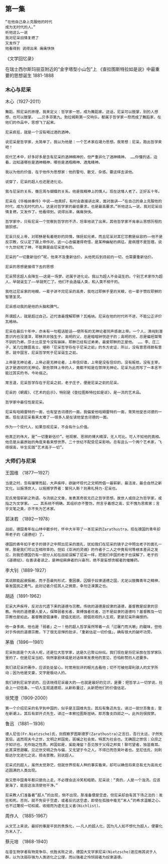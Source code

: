 ## 第一集

	“在他自己身上克服他的时代
	成为无时代的人。”
	听他这么一说
	我对尼采旧情复燃了
	又发作了
	他看得到 说得出来 痛痛快快

《文学回忆录》

在瑞士西尔斯玛丽亚附近的“金字塔型小山包”上
《查拉图斯特拉如是说》中最重要的思想诞生
1881-1888

### 木心与尼采

木心（1927-2011）

	舞蹈，照尼采的原理，我来定义：哲学家一怒，成为舞蹈家。这话，尼采可以鼓掌，别的人想想，也可以鼓掌。 ……贝多芬第九、勃拉姆斯第一交响乐，都属于哲学家一怒而成了舞蹈家，在他们的作品中，思想飞了起来。

	尼采疯狂，就是一个没有喝过酒的酒神。

	说尼采是哲学家，太简单了。我以为他是：一个艺术家在竭力思想。我常想：尼采，跑出哲学来吧！

	现代艺术中，好多好多是含有尼采的酒神精神的，但严重异化了酒神精神。 ……你懂的话，边看，边知道哪些是酒神精神，哪些是酒瓶精神、酒鬼精神。

	我以为他的价值，在于他作为思想家：他的警句、散文、杂感。要这样去读他。

	说穿了，尼采的超人也还是进化论。

	我与尼采的关系，像庄周与蝴蝶的关系。他是我精神上的情人。现在这情人老了。正好五十年。

	尼采在《华格纳事件》中说——他真好，有时会直接讲出来，面对面讲——“在自己的身上克服他的时代，成为无时代的人。这是对哲学家的最低要求，也是最高要求。”听他这么一说，我对尼采旧情复燃，又发作了。他看得到，说得出来，痛痛快快。

	哲学家中，只有尼采一个觉察到哲学的不济，坦率地说了出来，其他哲学家不肯承认思想历程的狼狈感。

	尼采只反上帝，对耶稣是有着绝妙的同情，悌抚如兄弟，而且尼采对其它宗教是纵容的——他不是反宗教，仅认定了跟上帝作对，这一心态偏激得奇怪，是某种幽秘的病征。是病理不是哲理。说十九世纪死了神，不能算是由尼采宣布的。

	尼采的“一切重新估价”呢，他来不及重新估价。从他死后到目前的一切，也需要重新估价。

	尼采的思想是接得下去的思想

	尼采预言超人会降生——这是一场梦。还属于进化论。我以为超人不会诞生的。个别艺术家作为超人，早就诞生了——早就死亡了。他们不会造福人类，和人类不相干的。

	我吃过尼采家的地粮，一辈子讲不完尼采的高贵，我吃过耶稣手里的天粮，也一辈子赞叹耶稣的智慧圣灵。

	尼采感动我的是他的头脑和脾气。

	所谓超人，就是超过自己。近代谁最理解耶稣？瓦格纳。尼采在他的时代听不进，不能公正评价瓦格纳。

	尼采在最后十年中，亦未有一句粗话脏话——使所有的无神论者同声感谢上帝。一个人，清纯到潜意识内也没渣滓，耶稣并非独生子。高明的父，总是暗暗钟悦逆子的；高明的兄，总是偏袒桀骜不驯的乃弟。莎士比亚至今没有妹妹，耶稣已经有过弟弟，最爱耶稣的正是他。 …… 李、庄二子，某几位魏晋高士，堪称「尼采哲学存在于尼采之前」的东方史证，所以，没有意思得颇有意思，就中国言，尼采哲学死于尼采诞生之前。

	上帝是无神论者，上帝必是无神论者，上帝信仰谁，上帝是没有信仰的。没有皈依，没有主宰，这才是透彻的无神论。那些崇拜上帝的人，竟都不知是在崇拜无神论。尼采为此而写了一本言不能过其实的书，今补缀之。

	常言道，尼采哲学存在于尼采之前，老子庄子，便是尼采之前的尼采。

	尼采的《朝霞》、《艺术的启示》，特别是《查拉图斯特拉如是说》，是一流的艺术品。

	哲学家中最任性是尼采。

	尼采有哈姆雷特的一面，也有堂吉诃德的一面，我偏爱他哈姆雷特的一面，常笑他堂吉诃德的一面。现在读尼采看来太难了——很多人是在读他堂吉诃德的一面。

	作为一个现代人，如果忽视尼采，不会有什么价值。

	他真正的伟大，是“一切重新估价”。他观察、思辨的博大精深，无人可比。可人不知他的真相。他总是从最原始的角度来看来想世界。二十世纪不配受尼采影响。总有这么一个两个艺术家，飞得很高，毕生实践“艺术高于一切”。

### 大师们与尼采

王国维 （1877—1927）

	当是之时，忽有攘臂而起，大声疾呼，欲破坏现代之文明而倡一最崭新，最活泼，最合自然之新文化，以振荡世人，以摇撼学界者：繄何人斯？则弗礼特力·尼采也。

	尼氏常借崭新之熟语，与流丽之文章，发表其奇拔无匹之哲学思想。故世人或目之为哲学家，或指之为文学家。 …… 其系统不明确，其组织亦不整饬，然言乎着想之高，实不愧为思索家；言乎文笔之美，亦不失为艺术家。


郭沫若 （1892一1978）

	战前，德国青年在山林中散步时，怀中大半带了一本尼采的Zarathustra，现在德国的青年却带老子的《道德经》了。

	德国的青年如于老子的镜子之中照出尼采的面孔，犹如我们在尼采的镜子之中照出老子的面孔一样，那是我们可以互相欣幸的。但如《亚洲的灵魂》的作者于二人之中竟有何等根本差异之发见，则我恐德国仍有一部分人如在战前误解了尼采一样，把我们中国的老子也误解了。老子的《道德经》，在善读者读之，是神经麻痹者的兴奋剂，绝不是妄想贪眠者的催睡药。


李大钊（1889-1927）

	其说颇能起衰振敝，而于吾最拘形式，重因袭，囚锢于奴隶道德之国，尤足以鼓舞青年之精神，奋发国民之勇气。此则记者介绍其人之微意，幸勿泛漠置之也。


胡适（1891-1962）

	尼采大声疾呼，反对古代遗下来的道德与宗教。传统的道德是奴隶的道德，基督教是奴隶的宗教。传统的道德要人爱人，保障弱者劣者，束缚强者优者，岂不是奴隶的道德吗？基督教及一切宗教也是如此。基督教提倡谦卑，提倡无抵抗，提倡悲观的人生观，更是尼采所痛恨的。

	他一身多病，他也是「弱者」之一！他的超人哲学虽然带着一点「过屠门而大嚼」的酸味，但他对于传统的道德宗教，下了很无忌惮的批评，「重新估定一切价值」，确有很大的破坏功劳。


茅盾（1896—1981）

	尼采到底是个大诗人呢，还是位大哲学家，这是久已聚讼纷纭。我们现在是将尼采放在哲学家队里的了。但是尼采当初，倘然拿剧体或是对话体来发表他的意见，恐怕称赞的人还要多。

	我们读尼采的著作，应该处处留心，时常用批评的眼光去看他；切不可被他犀利骇人的文字所动；因为他是文豪，文字是极动人的。

	我们讲到尼采学说的，应该晓得尼采最大的——也就是最好的见识，是要：把哲学上一切学说，社会上一切信条，一切人生观道德观，从新称量过，从新把他们的价值估定。


徐梵澄（1909-2000）

	第一个介绍尼采的名字到中国的，似乎是王国维先生。其后有鲁迅先生，译过一部分苏鲁支，登在新潮上。其后有郭开贞先生，译过一本察拉图斯屈纳，即苏鲁支四部之一。此外则很寂寥。


鲁迅 （1881－1936）

	德人尼佉(Fr.Nietzsche)氏，则假察罗图斯德罗(Zarathustra)之言曰，吾行太远，孑然失其侣，返而观夫今之世，文明之邦国矣，斑斓之社会矣。特其为社会也，无确固之崇信；众庶之于知识也，无作始之性质。邦国如是，奚能淹留？吾见放于父母之邦矣！聊可望者，独苗裔耳。此其深思遐瞩，见近世文明之伪与偏，又无望于今之人，不得已而念来叶者也。至尼佉氏，则刺取达尔文进化之说，掊击景教，别说超人。

	尼采式的超人，虽然太觉渺茫，但就世界现有人种的事实看来，却可以确信将来总有尤为高尚尤近圆满的人类出现。

	我又愿中国青年都只是向上走，不必理会这冷笑和暗箭。尼采说：“真的，人是一个浊流。应该是海了，能容这浊流使他干净。”

	尼采教人们准备着“超人”的出现，倘不出现，那准备便是空虚。但尼采却自有其下场之法的：发狂和死。否则，就不免安于空虚，或者反抗这空虚，即使在孤独中毫无“末人”的希求温暖之心，也不过蔑视一切权威，收缩而为虚无主义者(Nichlist)。


周作人 （1885-1967）

	从文艺上来说，最好的事是平民的贵族化，——凡人的超人化，因为凡人如不想化为超人，便要化为末人了。


蔡元培 （1868-1940）

	在昔生物学者有物竞争存、优胜劣败之说，德国大文学家尼采(Nietzsche)遂应用其说于人群，以为汰弱存强为人类进化之公理，而以强者之怜悯弱者为奴隶道德。























